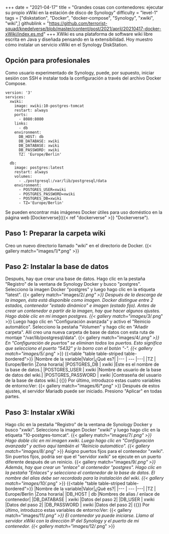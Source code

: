 +++
date = "2021-04-17"
title = "Grandes cosas con contenedores: ejecutar su propio xWiki en la estación de disco de Synology"
difficulty = "level-1"
tags = ["diskstation", "Docker", "docker-compose", "Synology", "xwiki", "wiki",]
githublink = "https://github.com/terrorist-squad/knedelverse/blob/master/content/post/2021/april/20210417-docker-xWiki/index.es.md"
+++
XWiki es una plataforma de software wiki libre escrita en Java y diseñada pensando en la extensibilidad. Hoy muestro cómo instalar un servicio xWiki en el Synology DiskStation.
## Opción para profesionales
Como usuario experimentado de Synology, puede, por supuesto, iniciar sesión con SSH e instalar toda la configuración a través del archivo Docker Compose.
```
version: '3'
services:
  xwiki:
    image: xwiki:10-postgres-tomcat
    restart: always
    ports:
      - 8080:8080
    links:
      - db
    environment:
      DB_HOST: db
      DB_DATABASE: xwiki
      DB_DATABASE: xwiki
      DB_PASSWORD: xwiki
      TZ: 'Europe/Berlin'

  db:
    image: postgres:latest
    restart: always
    volumes:
      - ./postgresql:/var/lib/postgresql/data
    environment:
      - POSTGRES_USER=xwiki
      - POSTGRES_PASSWORD=xwiki
      - POSTGRES_DB=xwiki
      - TZ='Europe/Berlin'

```
Se pueden encontrar más imágenes Docker útiles para uso doméstico en la página web [Dockerverse]({{< ref "dockerverse" >}} "Dockerverse").
## Paso 1: Preparar la carpeta wiki
Creo un nuevo directorio llamado "wiki" en el directorio de Docker.
{{< gallery match="images/1/*.png" >}}

## Paso 2: Instalar la base de datos
Después, hay que crear una base de datos. Hago clic en la pestaña "Registro" de la ventana de Synology Docker y busco "postgres". Selecciono la imagen Docker "postgres" y luego hago clic en la etiqueta "latest".
{{< gallery match="images/2/*.png" >}}
Después de la descarga de la imagen, ésta está disponible como imagen. Docker distingue entre 2 estados, contenedor "estado dinámico" e imagen (estado fijo). Antes de crear un contenedor a partir de la imagen, hay que hacer algunos ajustes. Hago doble clic en mi imagen postgres.
{{< gallery match="images/3/*.png" >}}
Luego hago clic en "Configuración avanzada" y activo el "Reinicio automático". Selecciono la pestaña "Volumen" y hago clic en "Añadir carpeta". Allí creo una nueva carpeta de base de datos con esta ruta de montaje "/var/lib/postgresql/data".
{{< gallery match="images/4/*.png" >}}
En "Configuración de puertos" se eliminan todos los puertos. Esto significa que selecciono el puerto "5432" y lo borro con el botón "-".
{{< gallery match="images/5/*.png" >}}
{{<table "table table-striped table-bordered">}}
|Nombre de la variable|Valor|¿Qué es?|
|--- | --- |---|
|TZ	| Europe/Berlin	|Zona horaria|
|POSTGRES_DB	| xwiki |Este es el nombre de la base de datos.|
|POSTGRES_USER	| xwiki |Nombre de usuario de la base de datos del wiki.|
|POSTGRES_PASSWORD	| xwiki |Contraseña del usuario de la base de datos wiki.|
{{</table>}}
Por último, introduzco estas cuatro variables de entorno:Ver:
{{< gallery match="images/6/*.png" >}}
Después de estos ajustes, el servidor Mariadb puede ser iniciado. Presiono "Aplicar" en todas partes.
## Paso 3: Instalar xWiki
Hago clic en la pestaña "Registro" de la ventana de Synology Docker y busco "xwiki". Selecciono la imagen Docker "xwiki" y luego hago clic en la etiqueta "10-postgres-tomcat".
{{< gallery match="images/7/*.png" >}}
Hago doble clic en mi imagen xwiki. Luego hago clic en "Configuración avanzada" y activo aquí también el "Reinicio automático".
{{< gallery match="images/8/*.png" >}}
Asigno puertos fijos para el contenedor "xwiki". Sin puertos fijos, podría ser que el "servidor xwiki" se ejecute en un puerto diferente después de un reinicio.
{{< gallery match="images/9/*.png" >}}
Además, hay que crear un "enlace" al contenedor "postgres". Hago clic en la pestaña "Enlaces" y selecciono el contenedor de la base de datos. El nombre del alias debe ser recordado para la instalación del wiki.
{{< gallery match="images/10/*.png" >}}
{{<table "table table-striped table-bordered">}}
|Nombre de la variable|Valor|¿Qué es?|
|--- | --- |---|
|TZ |	Europe/Berlin	|Zona horaria|
|DB_HOST	| db |Nombres de alias / enlace de contenedor|
|DB_DATABASE	| xwiki	|Datos del paso 2|
|DB_USER	| xwiki	|Datos del paso 2|
|DB_PASSWORD	| xwiki |Datos del paso 2|
{{</table>}}
Por último, introduzco estas variables de entorno:Ver:
{{< gallery match="images/11/*.png" >}}
El contenedor ya puede iniciarse. Llamo al servidor xWiki con la dirección IP del Synology y el puerto de mi contenedor.
{{< gallery match="images/12/*.png" >}}
